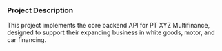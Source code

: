 ### Project Description
This project implements the core backend API for PT XYZ Multifinance, designed to support their expanding business in white goods, motor, and car financing.
